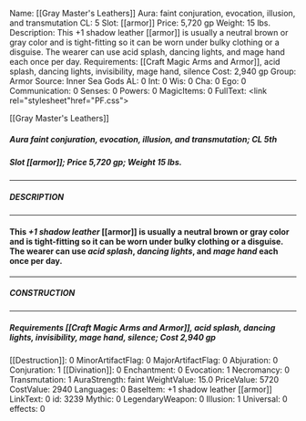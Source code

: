 Name: [[Gray Master's Leathers]]
Aura: faint conjuration, evocation, illusion, and transmutation
CL: 5
Slot: [[armor]]
Price: 5,720 gp
Weight: 15 lbs.
Description: This +1 shadow leather [[armor]] is usually a neutral brown or gray color and is tight-fitting so it can be worn under bulky clothing or a disguise. The wearer can use acid splash, dancing lights, and mage hand each once per day.
Requirements: [[Craft Magic Arms and Armor]], acid splash, dancing lights, invisibility, mage hand, silence
Cost: 2,940 gp
Group: Armor
Source: Inner Sea Gods
AL: 0
Int: 0
Wis: 0
Cha: 0
Ego: 0
Communication: 0
Senses: 0
Powers: 0
MagicItems: 0
FullText: <link rel="stylesheet"href="PF.css"><div class="heading"><p class="alignleft">[[Gray Master's Leathers]]</p><div style="clear: both;"></div></div><div><h5><b>Aura </b>faint conjuration, evocation, illusion, and transmutation; <b>CL </b>5th</h5><h5><b>Slot </b>[[armor]]; <b>Price </b>5,720 gp; <b>Weight </b>15 lbs.</h5></div><hr/><div><h5><b>DESCRIPTION</b></h5></div><hr/><div><h4><p>This <i>+1 shadow leather</i> [[armor]] is usually a neutral brown or gray color and is tight-fitting so it can be worn under bulky clothing or a disguise. The wearer can use <i>acid splash</i>, <i>dancing lights</i>, and <i>mage hand</i> each once per day.</p></h4></div><hr/><div><h5><b>CONSTRUCTION</b></h5></div><hr/><div><h5><b>Requirements </b>[[Craft Magic Arms and Armor]], <i>acid splash</i>, <i>dancing lights</i>, <i>invisibility</i>, <i>mage hand</i>, <i>silence</i>; <b>Cost </b>2,940 gp</h5></div>
[[Destruction]]: 0
MinorArtifactFlag: 0
MajorArtifactFlag: 0
Abjuration: 0
Conjuration: 1
[[Divination]]: 0
Enchantment: 0
Evocation: 1
Necromancy: 0
Transmutation: 1
AuraStrength: faint
WeightValue: 15.0
PriceValue: 5720
CostValue: 2940
Languages: 0
BaseItem: +1 shadow leather [[armor]]
LinkText: 0
id: 3239
Mythic: 0
LegendaryWeapon: 0
Illusion: 1
Universal: 0
effects: 0
